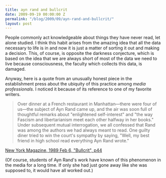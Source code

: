 ```yaml
---
title: ayn rand and bullcrit
date: 2009-09-19 00:00:00 Z
permalink: "/blog/2009/09/ayn-rand-and-bullcrit/"
layout: post
---
```


People commonly act knowledgeable about things they have never read, let alone studied. I think this habit arises from the amazing idea that all the data necessary to life is in and now it is just a matter of sorting it out and making a decision. This, of course, is opposite the darkness conjecture, which is based on the idea that we are always short of most of the data we need to live because consciousness, the faculty which collects this data, is damaged.

Anyway, here is a quote from an unusually honest piece in the establishment press about the ubiquity of this practice among _media professionals_. I noticed it because of its reference to one of my favorite writers.

> Over dinner at a French restaurant in Manhattan—there were four of us—the subject of Ayn Rand came up, and the air was soon full of thoughtful remarks about "enlightened self-interest" and "the way Fascism and libertarianism meet each other halfway in her books." Under subsequent mutual interrogation, we all confessed that Rand was among the authors we had always meant to read. One guilty diner tried to win the court's sympathy by saying, "Well, my best friend in high school read everything Ayn Rand wrote."

[New York Magazine, 1989 Feb 6, "Bullcrit", p44](http://books.google.com/books?id=qugCAAAAMBAJ&pg=PA44&dq=)

(Of course, students of Ayn Rand's work have known of this phenomenon in the media for a long time. If only she had just gone away like she was supposed to, it would have all worked out.)

